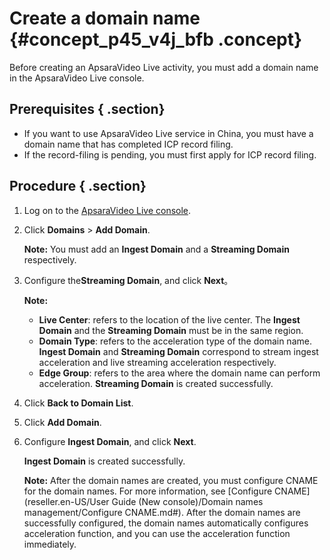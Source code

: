 # Create a domain name {#concept_p45_v4j_bfb .concept}

Before creating an ApsaraVideo Live activity, you must add a domain name in the ApsaraVideo Live console.

## Prerequisites { .section}

-   If you want to use ApsaraVideo Live service in China, you must have a domain name that has completed ICP record filing.
-   If the record-filing is pending, you must first apply for ICP record filing.

## Procedure { .section}

1.  Log on to the [ApsaraVideo Live console](https://partners-intl.aliyun.com/login-required#/live).
2.  Click **Domains** \> **Add Domain**.

    **Note:** You must add an **Ingest Domain** and a **Streaming Domain** respectively.

3.  Configure the**Streaming Domain**, and click **Next**。

    **Note:** 

    -   **Live Center**: refers to the location of the live center. The **Ingest Domain** and the **Streaming Domain** must be in the same region.
    -   **Domain Type**: refers to the acceleration type of the domain name. **Ingest Domain** and **Streaming Domain** correspond to stream ingest acceleration and live streaming acceleration respectively.
    -   **Edge Group**: refers to the area where the domain name can perform acceleration.
    **Streaming Domain** is created successfully.

4.  Click **Back to Domain List**.
5.  Click **Add Domain**.
6.  Configure **Ingest Domain**, and click **Next**.

    **Ingest Domain** is created successfully.

    **Note:** After the domain names are created, you must configure CNAME for the domain names. For more information, see [Configure CNAME](reseller.en-US/User Guide (New console)/Domain names management/Configure CNAME.md#). After the domain names are successfully configured, the domain names automatically configures acceleration function, and you can use the acceleration function immediately.


